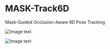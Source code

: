 # MASK-Track6D
Mask-Guided Occlusion-Aware 6D Pose Tracking

![Image text](https://github.com/xiao-wang-han/MASK-Track6D/blob/main/7%E6%9C%8822%E6%97%A5%20(1)(1).gif)

![Image text](https://github.com/xiao-wang-han/MASK-Track6D/blob/main/7%E6%9C%8828%E6%97%A5.gif)
